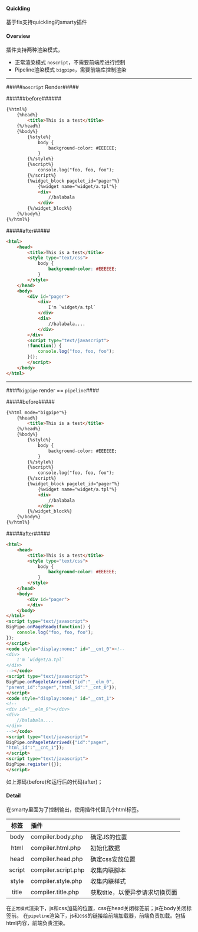 #### Quickling

基于fis支持quickling的smarty插件

#### Overview

插件支持两种渲染模式，

+ 正常渲染模式 `noscript`，不需要前端库进行控制
+ Pipeline渲染模式 `bigpipe`，需要前端库控制渲染

-----

#####`noscript` Render#####

######before######

```html
{%html%}
    {%head%}
        <title>This is a test</title>
    {%/head%}
    {%body%}
        {%style%}
            body {
                background-color: #EEEEEE;
            }
        {%/style%}
        {%script%}
            console.log("foo, foo, foo");
        {%/script%}
        {%widget_block pagelet_id="pager"%}
            {%widget name="widget/a.tpl"%}
            <div>
                //balabala
            </div>
        {%/widget_block%}
    {%/body%}
{%/html%}
```

#####after#####

```html
<html>
    <head>
        <title>This is a test</title>
        <style type="text/css">
            body {
                background-color: #EEEEEE;
            }
        </style>
    </head>
    <body>
        <div id="pager">
            <div>
                I'm `widget/a.tpl`
            </div>
            <div>
                //balabala....
            </div>
        </div>
        <script type="text/javascript">
        !function() {
            console.log("foo, foo, foo");
        }();
        </script>
    </body>
</html>
```

-------

####`bigpipe` render == `pipeline`####

#####before#####

```html
{%html mode="bigpipe"%}
    {%head%}
        <title>This is a test</title>
    {%/head%}
    {%body%}
        {%style%}
            body {
                background-color: #EEEEEE;
            }
        {%/style%}
        {%script%}
            console.log("foo, foo, foo");
        {%/script%}
        {%widget_block pagelet_id="pager"%}
            {%widget name="widget/a.tpl"%}
            <div>
                //balabala
            </div>
        {%/widget_block%}
    {%/body%}
{%/html%}
```

#####after#####

```html
<html>
    <head>
        <title>This is a test</title>
        <style type="text/css">
            body {
                background-color: #EEEEEE;
            }
        </style>
    </head>
    <body>
        <div id="pager">
        </div>
    </body>
</html>
<script type="text/javascript">
BigPipe.onPageReady(function() {
    console.log("foo, foo, foo");
});
</script>
<code style="display:none;" id="__cnt_0"><!--
<div>
    I'm `widget/a.tpl`
</div>
--></code>
<script type="text/javascript">
BigPipe.onPageletArrived({"id":"__elm_0",
"parent_id":"pager","html_id":"__cnt_0"});
</script>
<code style="display:none;" id="__cnt_1">
<!--
<div id="__elm_0"></div>
<div>
    //balabala....
</div>
--></code>
<script type="text/javascript">
BigPipe.onPageletArrived({"id":"pager", 
"html_id":"__cnt_1"});
</script>
<script type="text/javascript">
BigPipe.register({});
</script>
```

如上源码(before)和运行后的代码(after)；

#### Detail

在smarty里面为了控制输出，使用插件代替几个html标签。

|	标签			 |	插件 	   					|										   |
|:--------------:|:-----------------------------|:-----------------------------------------|
|	body 		 |		compiler.body.php 		| 确定JS的位置					   		   |
|	html 		 |		compiler.html.php 		| 初始化数据								   |
|	head 		 |		compiler.head.php 		| 确定css安放位置 						   |
|	script 		 |		compiler.script.php 	| 收集内联脚本 							   |
| 	style 		 |		compiler.style.php 		| 收集内联样式 							   |
|   title 		 | 		compiler.title.php 		| 获取title，以便异步请求切换页面  		   |

在`正常模式`渲染下，js和css加载的位置，css在head关闭标签前；js在body关闭标签前。
在`pipeline`渲染下，js和css的链接给前端加载器，前端负责加载。包括html内容，前端负责渲染。


